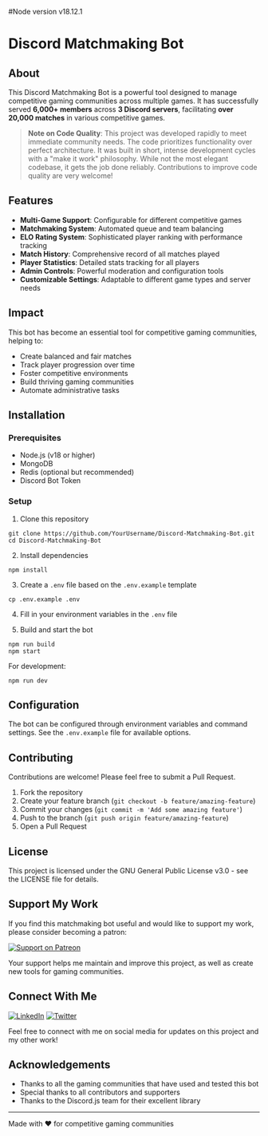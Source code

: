 #Node version
v18.12.1

# Discord Matchmaking Bot

## About

This Discord Matchmaking Bot is a powerful tool designed to manage competitive gaming communities across multiple games. It has successfully served **6,000+ members** across **3 Discord servers**, facilitating **over 20,000 matches** in various competitive games.

> **Note on Code Quality**: This project was developed rapidly to meet immediate community needs. The code prioritizes functionality over perfect architecture. It was built in short, intense development cycles with a "make it work" philosophy. While not the most elegant codebase, it gets the job done reliably. Contributions to improve code quality are very welcome!

## Features

-   **Multi-Game Support**: Configurable for different competitive games
-   **Matchmaking System**: Automated queue and team balancing
-   **ELO Rating System**: Sophisticated player ranking with performance tracking
-   **Match History**: Comprehensive record of all matches played
-   **Player Statistics**: Detailed stats tracking for all players
-   **Admin Controls**: Powerful moderation and configuration tools
-   **Customizable Settings**: Adaptable to different game types and server needs

## Impact

This bot has become an essential tool for competitive gaming communities, helping to:

-   Create balanced and fair matches
-   Track player progression over time
-   Foster competitive environments
-   Build thriving gaming communities
-   Automate administrative tasks

## Installation

### Prerequisites

-   Node.js (v18 or higher)
-   MongoDB
-   Redis (optional but recommended)
-   Discord Bot Token

### Setup

1. Clone this repository

```
git clone https://github.com/YourUsername/Discord-Matchmaking-Bot.git
cd Discord-Matchmaking-Bot
```

2. Install dependencies

```
npm install
```

3. Create a `.env` file based on the `.env.example` template

```
cp .env.example .env
```

4. Fill in your environment variables in the `.env` file

5. Build and start the bot

```
npm run build
npm start
```

For development:

```
npm run dev
```

## Configuration

The bot can be configured through environment variables and command settings. See the `.env.example` file for available options.

## Contributing

Contributions are welcome! Please feel free to submit a Pull Request.

1. Fork the repository
2. Create your feature branch (`git checkout -b feature/amazing-feature`)
3. Commit your changes (`git commit -m 'Add some amazing feature'`)
4. Push to the branch (`git push origin feature/amazing-feature`)
5. Open a Pull Request

## License

This project is licensed under the GNU General Public License v3.0 - see the LICENSE file for details.

## Support My Work

If you find this matchmaking bot useful and would like to support my work, please consider becoming a patron:

[![Support on Patreon](https://img.shields.io/badge/Support-Patreon-orange.svg)](https://www.patreon.com/c/VRTracker)

Your support helps me maintain and improve this project, as well as create new tools for gaming communities.

## Connect With Me

[![LinkedIn](https://img.shields.io/badge/LinkedIn-Nikolaj_Hoggins-blue?style=flat&logo=linkedin)](https://www.linkedin.com/in/nikolajhoggins/)
[![Twitter](https://img.shields.io/badge/Twitter-@NikolajHoggins-blue?style=flat&logo=twitter)](https://x.com/NikolajHoggins)

Feel free to connect with me on social media for updates on this project and my other work!

## Acknowledgements

-   Thanks to all the gaming communities that have used and tested this bot
-   Special thanks to all contributors and supporters
-   Thanks to the Discord.js team for their excellent library

---

Made with ❤️ for competitive gaming communities
